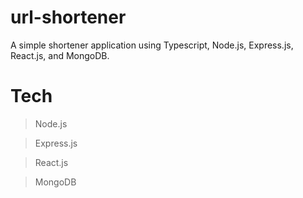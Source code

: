 # url-shortener
A simple shortener application using Typescript, Node.js, Express.js, React.js, and MongoDB.

# Tech
> Node.js

> Express.js

> React.js

> MongoDB

